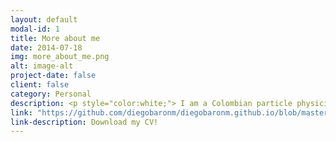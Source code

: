 ```yaml
---
layout: default
modal-id: 1
title: More about me
date: 2014-07-18
img: more_about_me.png
alt: image-alt
project-date: false
client: false
category: Personal
description: <p style="color:white;"> I am a Colombian particle physicist. I did my bachelor's and my master's degree in one of the best Colombian universities, Universidad de Antioquia. For my undergraduate, I worked in theoretical physics, specifically, my thesis was about path integrals in curved space-time.</p><p style="color:white;">In 2017, for my master's project, I started to work with the Compact Muon Solenoid experiment. Here I learned the basics of high-energy physics. My dissertation was about a feasibility study and the trigger for dark matter search.</p><p style="color:white;">I currently hold a Sciences and Technology Facilities Council (STFC) scholarship for my Ph.D. I am studying at the University of Manchester, working with the ATLAS experiment. My research is now focused on physical processes where tau leptons are produced in the final states. If you want to know more, go to my Ph.D. project tab! Now time to leave physics aside...</p><p style="color:white;"> In my free time, I love cooking, I consider myself a good cook. I am very social, I love to talk with my people while I make food for them!</p><p style="color:white;"> I am really passionate about technology, I can spend hours watching tech-related videos! Recently, I got very interested into software development for industry applications. In consequence, I have started to learn about some non-physics related tools and I hope I can link some of these projects in this webpage!</p>
link: "https://github.com/diegobaronm/diegobaronm.github.io/blob/master/CVDiegoBaron.pdf"
link-description: Download my CV!
---
```

